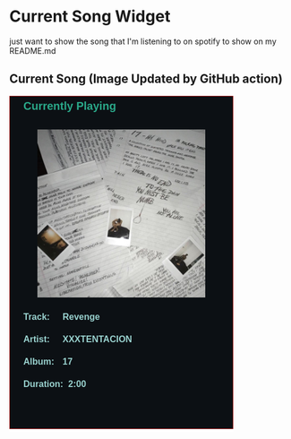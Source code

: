 # Current Song Widget
just want to show the song that I'm listening to on spotify to show on my README.md

## Current Song (Image Updated by GitHub action)
![](songs-pictures/image101.png)

